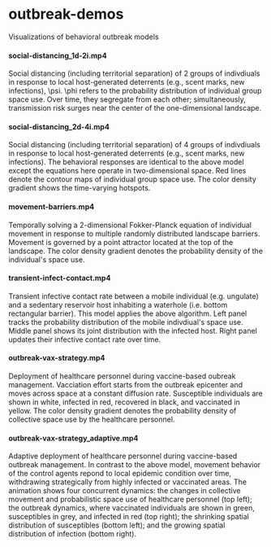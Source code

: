 # outbreak-demos
Visualizations of behavioral outbreak models

#### social-distancing_1d-2i.mp4
Social distancing (including territorial separation) of 2 groups of indivdiuals in response to local host-generated deterrents (e.g., scent marks, new infections), \psi. \phi refers to the probability distribution of individual group space use. Over time, they segregate from each other; simultaneously, transmission risk surges near the center of the one-dimensional landscape.

#### social-distancing_2d-4i.mp4
Social distancing (including territorial separation) of 4 groups of indivdiuals in response to local host-generated deterrents (e.g., scent marks, new infections). The behavioral responses are identical to the above model except the equations here operate in two-dimensional space. Red lines denote the contour maps of individual group space use. The color density gradient shows the time-varying hotspots.

#### movement-barriers.mp4
Temporally solving a 2-dimensional Fokker-Planck equation of individual movement in response to multiple randomly distributed landscape barriers. Movement is governed by a point attractor located at the top of the landscape. The color density gradient denotes the probability density of the individual's space use.

#### transient-infect-contact.mp4
Transient infective contact rate between a mobile individual (e.g. ungulate) and a sedentary reservoir host inhabiting a waterhole (i.e. bottom rectangular barrier). This model applies the above algorithm. Left panel tracks the probability distribution of the mobile indivdiual's space use. Middle panel shows its joint distribution with the infected host. Right panel updates their infective contact rate over time.

#### outbreak-vax-strategy.mp4
Deployment of healthcare personnel during vaccine-based oubreak management. Vacciation effort starts from the outbreak epicenter and moves across space at a constant diffusion rate. Susceptible individuals are shown in white, infected in red, recovered in black, and vaccinated in yellow. The color density gradient denotes the probability density of collective space use by the healthcare personnel.

#### outbreak-vax-strategy_adaptive.mp4
Adaptive deployment of healthcare personnel during vaccine-based outbreak management. In contrast to the above model, movement behavior of the control agents repond to local epidemic condition over time, withdrawing strategically from highly infected or vaccinated areas. The animation shows four concurrent dynamics: the changes in collective movement and probabilistic space use of healthcare personnel (top left); the outbreak dynamics, where vaccinated individuals are shown in green, susceptibles in grey, and infected in red (top right); the shrinking spatial distribution of susceptibles (bottom left); and the growing spatial distribution of infection (bottom right).


